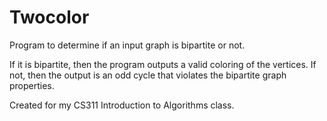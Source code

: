 # Twocolor
Program to determine if an input graph is bipartite or not.  

If it is bipartite, then the program outputs a valid coloring of the vertices.
If not, then the output is an odd cycle that violates the bipartite graph properties.

Created for my CS311 Introduction to Algorithms class.
